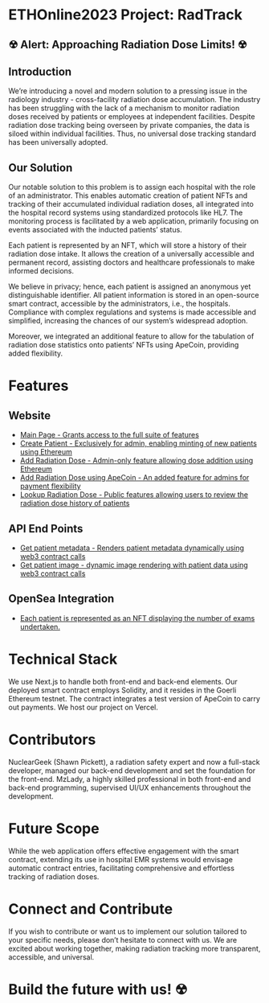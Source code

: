 # ETHOnline2023 Project: RadTrack

## ☢ Alert: Approaching Radiation Dose Limits! ☢

## Introduction

We’re introducing a novel and modern solution to a pressing issue in the radiology industry - cross-facility radiation dose accumulation. The industry has been struggling with the lack of a mechanism to monitor radiation doses received by patients or employees at independent facilities. Despite radiation dose tracking being overseen by private companies, the data is siloed within individual facilities. Thus, no universal dose tracking standard has been universally adopted.

## Our Solution

Our notable solution to this problem is to assign each hospital with the role of an administrator. This enables automatic creation of patient NFTs and tracking of their accumulated individual radiation doses, all integrated into the hospital record systems using standardized protocols like HL7. The monitoring process is facilitated by a web application, primarily focusing on events associated with the inducted patients’ status.

Each patient is represented by an NFT, which will store a history of their radiation dose intake. It allows the creation of a universally accessible and permanent record, assisting doctors and healthcare professionals to make informed decisions.

We believe in privacy; hence, each patient is assigned an anonymous yet distinguishable identifier. All patient information is stored in an open-source smart contract, accessible by the administrators, i.e., the hospitals. Compliance with complex regulations and systems is made accessible and simplified, increasing the chances of our system’s widespread adoption.

Moreover, we integrated an additional feature to allow for the tabulation of radiation dose statistics onto patients’ NFTs using ApeCoin, providing added flexibility.

# Features

## Website

- [Main Page - Grants access to the full suite of features](https://rad-track.vercel.app/)
- [Create Patient - Exclusively for admin, enabling minting of new patients using Ethereum](https://rad-track.vercel.app/add-patient)
- [Add Radiation Dose - Admin-only feature allowing dose addition using Ethereum](https://rad-track.vercel.app/add-dose)
- [Add Radiation Dose using ApeCoin - An added feature for admins for payment flexibility](https://rad-track.vercel.app/add-dose-apecoin)
- [Lookup Radiation Dose - Public features allowing users to review the radiation dose history of patients](https://rad-track.vercel.app/dose-data)

## API End Points

- [Get patient metadata - Renders patient metadata dynamically using web3 contract calls](https://rad-track.vercel.app/api/metadata/69)
- [Get patient image - dynamic image rendering with patient data using web3 contract calls](https://rad-track.vercel.app/api/image/69)

## OpenSea Integration

- [Each patient is represented as an NFT displaying the number of exams undertaken.](https://testnets.opensea.io/assets/goerli/0xb6a95bdda72324cac2fd84f0732eb1fe6006c383/69)

# Technical Stack

We use Next.js to handle both front-end and back-end elements. Our deployed smart contract employs Solidity, and it resides in the Goerli Ethereum testnet. The contract integrates a test version of ApeCoin to carry out payments. We host our project on Vercel.

# Contributors

NuclearGeek (Shawn Pickett), a radiation safety expert and now a full-stack developer, managed our back-end development and set the foundation for the front-end. MzLady, a highly skilled professional in both front-end and back-end programming, supervised UI/UX enhancements throughout the development.

# Future Scope

While the web application offers effective engagement with the smart contract, extending its use in hospital EMR systems would envisage automatic contract entries, facilitating comprehensive and effortless tracking of radiation doses.

# Connect and Contribute

If you wish to contribute or want us to implement our solution tailored to your specific needs, please don’t hesitate to connect with us. We are excited about working together, making radiation tracking more transparent, accessible, and universal.

# Build the future with us! ☢